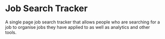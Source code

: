 # Job Search Tracker
 A single page job search tracker that allows people who are searching for a job to organise jobs they have applied to as well as analytics and other tools.
